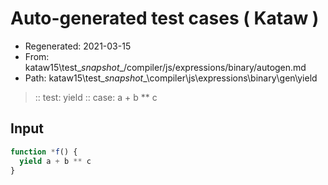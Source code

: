 # Auto-generated test cases ( Kataw )
- Regenerated: 2021-03-15
- From: kataw15\test\__snapshot__/compiler/js/expressions/binary/autogen.md
- Path: kataw15\test\__snapshot__\compiler\js\expressions\binary\gen\yield
> :: test: yield
> :: case: a + b ** c
## Input

`````js
function *f() {
  yield a + b ** c
}
`````
